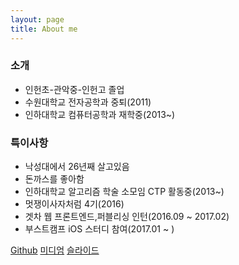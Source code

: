 ```yaml
---
layout: page
title: About me
---
```


### 소개
- 인헌초-관악중-인헌고 졸업<br/>
- 수원대학교 전자공학과 중퇴(2011)<br/>
- 인하대학교 컴퓨터공학과 재학중(2013~)<br/>

### 특이사항
- 낙성대에서 26년째 살고있음<br/>
- 돈까스를 좋아함
- 인하대학교 알고리즘 학술 소모임 CTP 활동중(2013~)
- 멋쟁이사자처럼 4기(2016)
- 겟차 웹 프론트엔드,퍼블리싱 인턴(2016.09 ~ 2017.02)
- 부스트캠프 iOS 스터디 참여(2017.01 ~ )


[Github](https://github.com/hanjungv)
[미디엄](https://medium.com/@junghan_61455)
[슬라이드](https://slides.com/junghan)

